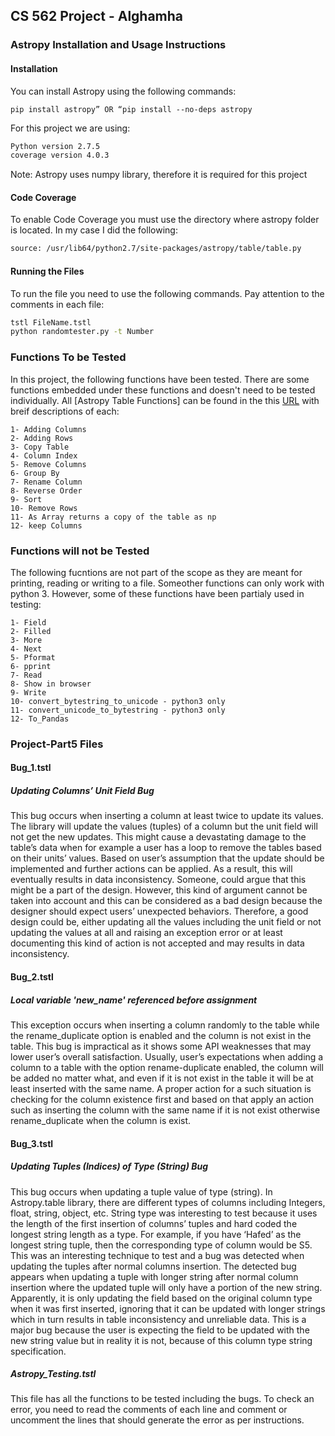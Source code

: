 

## CS 562 Project - Alghamha ##
### Astropy Installation and Usage Instructions ###

#### Installation ####
You can install Astropy using the following commands:

`pip install astropy” OR “pip install --no-deps astropy`

For this project we are using:

```bash
Python version 2.7.5
coverage version 4.0.3
```

Note: Astropy uses numpy library, therefore it is required for this project

#### Code Coverage ####

To enable Code Coverage you must use the directory where astropy folder is located. In my case I did the following:

```bash
source: /usr/lib64/python2.7/site-packages/astropy/table/table.py
```

#### Running the Files ####

To run the file you need to use the following commands. Pay attention to the comments in each file:

```bash
tstl FileName.tstl
python randomtester.py -t Number
```

### Functions To be Tested ###

In this project, the following functions have been tested. There are some functions embedded under these functions and doesn't need to be tested individually. 
All [Astropy Table Functions] can be found in the this [URL] with breif descriptions of each:

[URL]: http://docs.astropy.org/en/stable/api/astropy.table.Table.html

```
1- Adding Columns
2- Adding Rows
3- Copy Table
4- Column Index
5- Remove Columns
6- Group By
7- Rename Column
8- Reverse Order
9- Sort
10- Remove Rows
11- As Array returns a copy of the table as np
12- keep Columns
```

### Functions will not be Tested ###

The following fucntions are not part of the scope as they are meant for printing, reading or writing to a file. Someother functions can only work with python 3.
However, some of these functions have been partialy used in testing:
 
```
1- Field
2- Filled
3- More
4- Next
5- Pformat
6- pprint
7- Read
8- Show in browser
9- Write
10- convert_bytestring_to_unicode - python3 only
11- convert_unicode_to_bytestring - python3 only
12- To_Pandas

```
### Project-Part5 Files ###
#### Bug_1.tstl ####
##### Updating Columns’ Unit Field Bug #####
This bug occurs when inserting a column at least twice to update its values. The library will update the values (tuples) of a column but the unit field will not get the new updates. This might cause a devastating damage to the table’s data when for example a user has a loop to remove the tables based on their units’ values. Based on user’s assumption that the update should be implemented and further actions can be applied. As a result, this will eventually results in data inconsistency.  Someone, could argue that this might be a part of the design. However, this kind of argument cannot be taken into account and this can be considered as a bad design because the designer should expect users’ unexpected behaviors. Therefore, a good design could be, either updating all the values including the unit field or not updating the values at all and raising an exception error or at least documenting this kind of action is not accepted and may results in data inconsistency.
#### Bug_2.tstl ####
##### Local variable 'new_name' referenced before assignment #####
This exception occurs when inserting a column randomly to the table while the rename_duplicate option is enabled and the column is not exist in the table. This bug is impractical as it shows some API weaknesses that may lower user’s overall satisfaction.  Usually, user’s expectations when adding a column to a table with the option rename-duplicate enabled, the column will be added no matter what, and even if it is not exist in the table it will be at least inserted with the same name. A proper action for a such situation is checking for the column existence first and based on that apply an action such as inserting the column with the same name if it is not exist otherwise rename_duplicate when the column is exist.
#### Bug_3.tstl ####
##### Updating Tuples (Indices) of Type (String) Bug #####
This bug occurs when updating a tuple value of type (string). In Astropy.table library, there are different types of columns including Integers, float, string, object, etc. String type was interesting to test because it uses the length of the first insertion of columns’ tuples and hard coded the longest string length as a type. For example, if you have ‘Hafed’ as the longest string tuple, then the corresponding type of column would be S5. This was an interesting technique to test and a bug was detected when updating the tuples after normal columns insertion. The detected bug appears when updating a tuple with longer string after normal column insertion where the updated tuple will only have a portion of the new string. Apparently, it is only updating the field based on the original column type when it was first inserted, ignoring that it can be updated with longer strings which in turn results in table inconsistency and unreliable data. This is a major bug because the user is expecting the field to be updated with the new string value but in reality it is not, because of this column type string specification.
##### Astropy_Testing.tstl ####
This file has all the functions to be tested including the bugs. To check an error, you need to read the comments of each line and comment or uncomment the lines that should generate the error as per instructions.